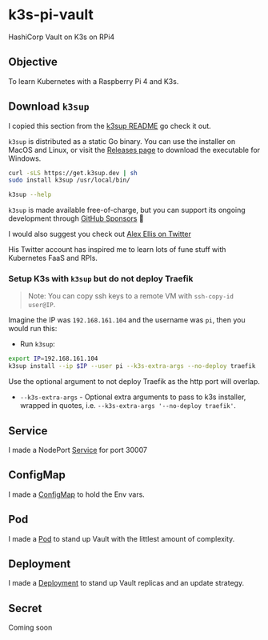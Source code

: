 # k3s-pi-vault
HashiCorp Vault on K3s on RPi4 


## Objective

To learn Kubernetes with a Raspberry Pi 4 and K3s.
 

## Download `k3sup` 

I copied this section from the [k3sup README](https://github.com/alexellis/k3sup/blob/master/README.md) go check it out.

`k3sup` is distributed as a static Go binary. You can use the installer on MacOS and Linux, or visit the [Releases page](https://github.com/alexellis/k3sup/releases) to download the executable for Windows.

```sh
curl -sLS https://get.k3sup.dev | sh
sudo install k3sup /usr/local/bin/

k3sup --help
```
`k3sup` is made available free-of-charge, but you can support its ongoing development through [GitHub Sponsors](https://insiders.openfaas.io/) 💪

I would also suggest you check out [Alex Ellis on Twitter](https://twitter.com/alexellisuk)

His Twitter account has inspired me to learn lots of fune stuff with Kubernetes FaaS and RPIs.


### Setup K3s with `k3sup` but do not deploy Traefik

> Note: You can copy ssh keys to a remote VM with `ssh-copy-id user@IP`.

Imagine the IP was `192.168.161.104` and the username was `pi`, then you would run this:

* Run `k3sup`:

```sh
export IP=192.168.161.104
k3sup install --ip $IP --user pi --k3s-extra-args --no-deploy traefik
```

Use the optional argument to not deploy Traefik as the http port will overlap.

* `--k3s-extra-args` - Optional extra arguments to pass to k3s installer, wrapped in quotes, i.e. `--k3s-extra-args '--no-deploy traefik'`.



## Service

I made a NodePort [Service](https://github.com/colin-mccarthy/k3s-pi-vault/blob/master/manifests/svc-vault-tcp-nodeport.yml)
for port 30007

## ConfigMap

I made a [ConfigMap](https://github.com/colin-mccarthy/k3s-pi-vault/blob/master/manifests/configmap-vault-vars.yml)
to hold the Env vars.

## Pod

I made a [Pod](https://github.com/colin-mccarthy/k3s-pi-vault/blob/master/manifests/pod-vault.yml)
to stand up Vault with the littlest amount of complexity.

## Deployment

I made a [Deployment](https://github.com/colin-mccarthy/k3s-pi-vault/blob/master/manifests/deployment-vault.yml)
to stand up Vault replicas and an update strategy.


## Secret

Coming soon







